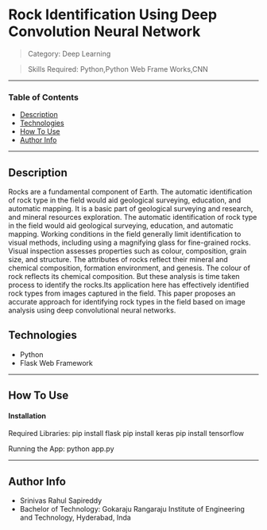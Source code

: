 # Rock Identification Using Deep Convolution Neural Network

> Category: Deep Learning

> Skills Required:
> Python,Python Web Frame Works,CNN



---

### Table of Contents

- [Description](#description)
- [Technologies](#references)
- [How To Use](#how-to-use)
- [Author Info](#author-info)

---

## Description

Rocks are a fundamental component of Earth. The automatic identification of rock type in the field would aid geological surveying, education, and automatic mapping. It is a basic part of geological surveying and research, and mineral resources exploration. The automatic identification of rock type in the field would aid geological surveying, education, and automatic mapping. Working conditions in the field generally limit identification to visual methods, including using a magnifying glass for fine-grained rocks. Visual inspection assesses properties such as colour, composition, grain size, and structure. The attributes of rocks reflect their mineral and chemical composition, formation environment, and genesis. The colour of rock reflects its chemical composition. But these analysis is time taken process to identify the rocks.Its application here has effectively identified rock types from images captured in the field. This paper proposes an accurate approach for identifying rock types in the field based on image analysis using deep convolutional neural networks.

## Technologies

- Python
- Flask Web Framework

---

## How To Use

#### Installation

Required Libraries:
pip install flask
pip install keras
pip install tensorflow

Running the App: python app.py


---

## Author Info

- Srinivas Rahul Sapireddy
- Bachelor of Technology: Gokaraju Rangaraju Institute of Engineering and Technology, Hyderabad, Inda


